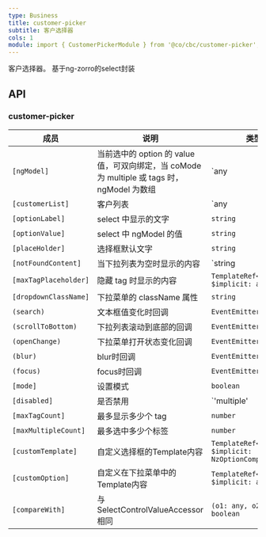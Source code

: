 ```yaml
---
type: Business
title: customer-picker
subtitle: 客户选择器
cols: 1
module: import { CustomerPickerModule } from '@co/cbc/customer-picker';
---
```


客户选择器。
基于ng-zorro的select封装

## API

### customer-picker

| 成员 | 说明 | 类型 | 默认值 |
|----|----|----|-----|
| `[ngModel]` | 当前选中的 option 的 value 值，可双向绑定，当 coMode 为 multiple 或 tags 时，ngModel 为数组 | `any | any[]` | - |
| `[customerList]` | 客户列表 | `any | any[]` | `[]` |
| `[optionLabel]` | select 中显示的文字 | `string` | `name` |
| `[optionValue]` | select 中 ngModel 的值 | `string` | `id` |
| `[placeHolder]` | 选择框默认文字 | `string` | - |
| `[notFoundContent]` | 当下拉列表为空时显示的内容	 | `string | TemplateRef<void>` | - |
| `[maxTagPlaceholder]` | 隐藏 tag 时显示的内容 | `TemplateRef<{ $implicit: any[] }>` | - |
| `[dropdownClassName]` | 下拉菜单的 className 属性 | `string` | - |
| `(search)` | 文本框值变化时回调 | `EventEmitter<string>` | - |
| `(scrollToBottom)` | 下拉列表滚动到底部的回调 | `EventEmitter<any>` | - |
| `(openChange)` | 下拉菜单打开状态变化回调 | `EventEmitter<boolean>` | - |
| `(blur)` | blur时回调 | `EventEmitter<any>` | - |
| `(focus)` | focus时回调 | `EventEmitter<any>` | - |
| `[mode]` | 设置模式 | `boolean` | `false` |
| `[disabled]` | 是否禁用 | `'multiple' | 'tags' | 'default'` | `default` |
| `[maxTagCount]` | 最多显示多少个 tag | `number` | `Infinity` |
| `[maxMultipleCount]` | 最多选中多少个标签 | `number` | `Infinity` |
| `[customTemplate]` | 自定义选择框的Template内容 | `TemplateRef<{ $implicit: NzOptionComponent }>` | - |
| `[customOption]` | 自定义在下拉菜单中的Template内容 | `TemplateRef<{ $implicit: any }>` | - |
| `[compareWith]` | 与 SelectControlValueAccessor 相同 | `(o1: any, o2: any) => boolean` | `(o1: any, o2: any) => o1===o2` |
